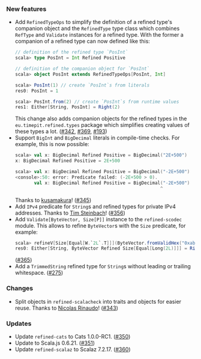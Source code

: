 ### New features

* Add `RefinedTypeOps` to simplify the definition of a refined type's
  companion object and the `RefinedType` type class which combines
  `RefType` and `Validate` instances for a refined type. With the
  former a companion of a refined type can now defined like this:
  ```scala
  // definition of the refined type `PosInt`
  scala> type PosInt = Int Refined Positive

  // definition of the companion object for `PosInt`
  scala> object PosInt extends RefinedTypeOps[PosInt, Int]

  scala> PosInt(1) // create `PosInt`s from literals
  res0: PosInt = 1

  scala> PosInt.from(2) // create `PosInt`s from runtime values
  res1: Either[String, PosInt] = Right(2)
  ```
  This change also adds companion objects for the refined types in
  the `eu.timepit.refined.types` package which simplifies creating
  values of these types a lot.
  ([#342][#342], [#369][#369], [#193][#193])
* Support `BigInt` and `BigDecimal` literals in compile-time checks.
  For example, this is now possible:
  ```scala
  scala> val x: BigDecimal Refined Positive = BigDecimal("2E+500")
  x: BigDecimal Refined Positive = 2E+500

  scala> val x: BigDecimal Refined Positive = BigDecimal("-2E+500")
  <console>:50: error: Predicate failed: (-2E+500 > 0).
         val x: BigDecimal Refined Positive = BigDecimal("-2E+500")
                                                        ^
  ```
  Thanks to [kusamakura](https://github.com/kusamakura)!
  ([#345][#345])
* Add `IPv4` predicate for `String`s and refined types for private IPv4
  addresses. Thanks to [Tim Steinbach](https://github.com/NeQuissimus)!
  ([#356][#356])
* Add `Validate[ByteVector, Size[P]]` instance to the `refined-scodec`
  module. This allows to refine `ByteVector`s with the `Size` predicate,
  for example:
  ```scala
  scala> refineV[Size[Equal[W.`2L`.T]]](ByteVector.fromValidHex("0xabcd"))
  res0: Either[String, ByteVector Refined Size[Equal[Long(2L)]]] = Right(ByteVector(2 bytes, 0xabcd))
  ```
  ([#365][#365])
* Add a `TrimmedString` refined type for `String`s without leading or
  trailing whitespace. ([#275][#275])

### Changes

* Split objects in `refined-scalacheck` into traits and objects for
  easier reuse. Thanks to [Nicolas Rinaudo](https://github.com/nrinaudo)!
  ([#343][#343])

### Updates

* Update `refined-cats` to Cats 1.0.0-RC1. ([#350][#350])
* Update to Scala.js 0.6.21. ([#351][#351])
* Update `refined-scalaz` to Scalaz 7.2.17. ([#360][#360])

[#193]: https://github.com/fthomas/refined/pull/193
[#275]: https://github.com/fthomas/refined/pull/275
[#342]: https://github.com/fthomas/refined/issues/342
[#343]: https://github.com/fthomas/refined/pull/343
[#345]: https://github.com/fthomas/refined/pull/345
[#350]: https://github.com/fthomas/refined/pull/350
[#351]: https://github.com/fthomas/refined/pull/351
[#356]: https://github.com/fthomas/refined/pull/356
[#360]: https://github.com/fthomas/refined/pull/360
[#365]: https://github.com/fthomas/refined/pull/365
[#369]: https://github.com/fthomas/refined/pull/369

